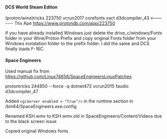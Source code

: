 #### DCS World Steam Editon

(proton/wine)tricks 223750 vcrun2017 corefonts xact d3dcompiler_43  <------- Thx Ape https://www.protondb.com/app/223750

If you have already installed Windows just delete the drive_c/windows/Fonts folder in your Wine/Proton Prefix and copy original Fonts folder from your Windows instalation folder to the prefix folder. I did the same and DCS finally loads F-16C.


#### Space Engineers

Used manual fix from https://github.com/Linux74656/SpaceEngineersLinuxPatches

protontricks 244850 --force -q dotnet472 vcrun2015 faudio d3dcompiler_47

Added `<gcServer enabled = "true"/>` in the runtime section in /bin64/SpaceEngineers.exe.config


Renamed KSH.wmv to KSH.wmv.old in SpaceEngineers/Content/Videos due to the black screen issue

Copied original Windows fonts